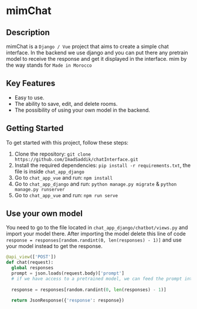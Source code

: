 # mimChat

## Description
mimChat is a `Django / Vue` project that aims to create a simple chat interface. In the backend we use django and you can put there any pretrain model to receive the response and get it displayed in the interface. mim by the way stands for `Made in Morocco`

## Key Features
- Easy to use.
- The ability to save, edit, and delete rooms.
- The possibility of using your own model in the backend.

## Getting Started
To get started with this project, follow these steps:

1. Clone the repository: `git clone https://github.com/ImadSaddik/chatInterface.git`
2. Install the required dependencies: `pip install -r requirements.txt`, the file is inside `chat_app_django`
3. Go to `chat_app_vue` and run: `npm install`
4. Go to `chat_app_django` and run: `python manage.py migrate` & `python manage.py runserver`
5. Go to `chat_app_vue` and run: `npm run serve`


## Use your own model
You need to go to the file located in `chat_app_django/chatbot/views.py` and import your model there. After importing the model delete this line of code `response = responses[random.randint(0, len(responses) - 1)]` and use your model instead to get the response.

```python
@api_view(['POST'])
def chat(request):
  global responses
  prompt = json.loads(request.body)['prompt']
  # if we have access to a pretrained model, we can feed the prompt into the model and get a response
  
  response = responses[random.randint(0, len(responses) - 1)]
  
  return JsonResponse({'response': response})
```
